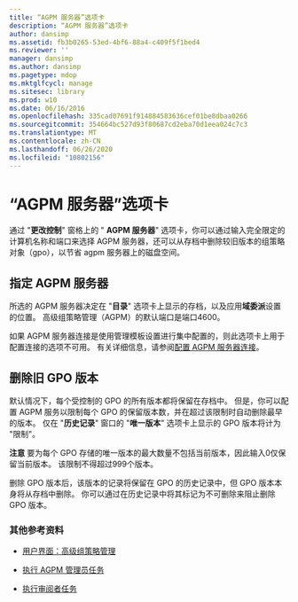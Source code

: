 ```yaml
---
title: “AGPM 服务器”选项卡
description: “AGPM 服务器”选项卡
author: dansimp
ms.assetid: fb3b0265-53ed-4bf6-88a4-c409f5f1bed4
ms.reviewer: ''
manager: dansimp
ms.author: dansimp
ms.pagetype: mdop
ms.mktglfcycl: manage
ms.sitesec: library
ms.prod: w10
ms.date: 06/16/2016
ms.openlocfilehash: 335cad07691f914884583636cef01be8dbaa0266
ms.sourcegitcommit: 354664bc527d93f80687cd2eba70d1eea024c7c3
ms.translationtype: MT
ms.contentlocale: zh-CN
ms.lasthandoff: 06/26/2020
ms.locfileid: "10802156"
---
```

# “AGPM 服务器”选项卡


通过 "**更改控制**" 窗格上的 " **AGPM 服务器**" 选项卡，你可以通过输入完全限定的计算机名称和端口来选择 AGPM 服务器，还可以从存档中删除较旧版本的组策略对象（gpo），以节省 agpm 服务器上的磁盘空间。

## 指定 AGPM 服务器


所选的 AGPM 服务器决定在 "**目录**" 选项卡上显示的存档，以及应用**域委派**设置的位置。 高级组策略管理（AGPM）的默认端口是端口4600。

如果 AGPM 服务器连接是使用管理模板设置进行集中配置的，则此选项卡上用于配置连接的选项不可用。 有关详细信息，请参阅[配置 AGPM 服务器连接](configure-agpm-server-connections-agpm30ops.md)。

## 删除旧 GPO 版本


默认情况下，每个受控制的 GPO 的所有版本都将保留在存档中。 但是，你可以配置 AGPM 服务以限制每个 GPO 的保留版本数，并在超过该限制时自动删除最早的版本。 仅在 "**历史记录**" 窗口的 "**唯一版本**" 选项卡上显示的 GPO 版本将计为 "限制"。

**注意** 要为每个 GPO 存储的唯一版本的最大数量不包括当前版本，因此输入0仅保留当前版本。 该限制不得超过999个版本。

删除 GPO 版本后，该版本的记录将保留在 GPO 的历史记录中，但 GPO 版本本身将从存档中删除。 你可以通过在历史记录中将其标记为不可删除来阻止删除 GPO 版本。

 

### 其他参考资料

-   [用户界面：高级组策略管理](user-interface-advanced-group-policy-management-agpm30ops.md)

-   [执行 AGPM 管理员任务](performing-agpm-administrator-tasks-agpm30ops.md)

-   [执行审阅者任务](performing-reviewer-tasks-agpm30ops.md)

 

 





